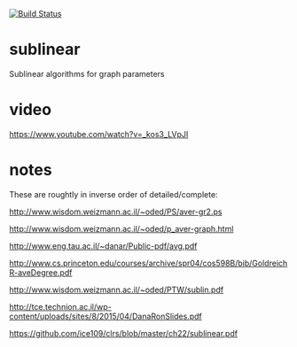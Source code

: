 [![Build Status](https://travis-ci.org/ice109/sublinear.svg?branch=master)](https://travis-ci.org/ice109/sublinear)

# sublinear
Sublinear algorithms for graph parameters

# video

https://www.youtube.com/watch?v=_kos3_LVpJI

# notes

These are roughtly in inverse order of detailed/complete:

http://www.wisdom.weizmann.ac.il/~oded/PS/aver-gr2.ps

http://www.wisdom.weizmann.ac.il/~oded/p_aver-graph.html

http://www.eng.tau.ac.il/~danar/Public-pdf/avg.pdf

http://www.cs.princeton.edu/courses/archive/spr04/cos598B/bib/GoldreichR-aveDegree.pdf

http://www.wisdom.weizmann.ac.il/~oded/PTW/sublin.pdf

http://tce.technion.ac.il/wp-content/uploads/sites/8/2015/04/DanaRonSlides.pdf

https://github.com/ice109/clrs/blob/master/ch22/sublinear.pdf




